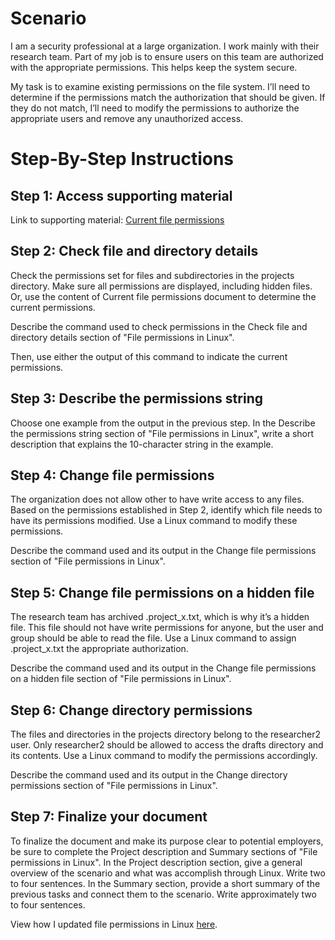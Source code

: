 # Scenario

I am a security professional at a large organization. I work mainly with their research team. Part of my job is to ensure users on this team are authorized with the appropriate permissions. This helps keep the system secure. 

My task is to examine existing permissions on the file system. I’ll need to determine if the permissions match the authorization that should be given. If they do not match, I’ll need to modify the permissions to authorize the appropriate users and remove any unauthorized access.

# Step-By-Step Instructions

## Step 1: Access supporting material

Link to supporting material: <a href="Current file permissions.pdf">Current file permissions</a>

## Step 2: Check file and directory details

Check the permissions set for files and subdirectories in the projects directory. Make sure all permissions are displayed, including hidden files. Or, use the content of Current file permissions document to determine the current permissions. 

Describe the command used to check permissions in the Check file and directory details section of "File permissions in Linux".

Then, use either the output of this command to indicate the current permissions.

## Step 3: Describe the permissions string

Choose one example from the output in the previous step. In the Describe the permissions string section of "File permissions in Linux", write a short description that explains the 10-character string in the example. 

## Step 4: Change file permissions

The organization does not allow other to have write access to any files. Based on the permissions established in Step 2, identify which file needs to have its permissions modified. Use a Linux command to modify these permissions.

Describe the command used and its output in the Change file permissions section of "File permissions in Linux".

## Step 5: Change file permissions on a hidden file

The research team has archived .project_x.txt, which is why it’s a hidden file. This file should not have write permissions for anyone, but the user and group should be able to read the file. Use a Linux command to assign .project_x.txt the appropriate authorization.

Describe the command used and its output in the Change file permissions on a hidden file section of "File permissions in Linux".

## Step 6: Change directory permissions

The files and directories in the projects directory belong to the researcher2 user. Only researcher2 should be allowed to access the drafts directory and its contents. Use a Linux command to modify the permissions accordingly.

Describe the command used and its output in the Change directory permissions section of "File permissions in Linux".

## Step 7: Finalize your document

To finalize the document and make its purpose clear to potential employers, be sure to complete the Project description and Summary sections of "File permissions in Linux". In the Project description section, give a general overview of the scenario and what was accomplish through Linux. Write two to four sentences. In the Summary section, provide a short summary of the previous tasks and connect them to the scenario. Write approximately two to four sentences.

View how I updated file permissions in Linux <a href="File permissions in Linux.pdf">here</a>.
